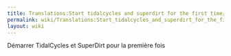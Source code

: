 ```yaml
---
title: Translations:Start tidalcycles and superdirt for the first time/Page display title/fr
permalink: wiki/Translations:Start_tidalcycles_and_superdirt_for_the_first_time/Page_display_title/fr/
layout: wiki
---
```


Démarrer TidalCycles et SuperDirt pour la première fois
